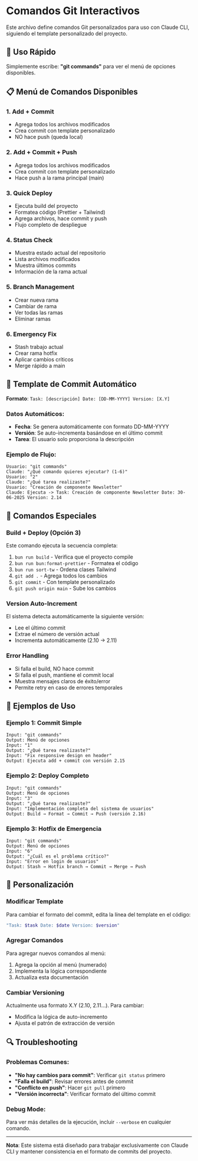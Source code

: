 # Comandos Git Interactivos

Este archivo define comandos Git personalizados para uso con Claude CLI, siguiendo el template personalizado del proyecto.

## 🎯 Uso Rápido
Simplemente escribe: **"git commands"** para ver el menú de opciones disponibles.

## 📋 Menú de Comandos Disponibles

### 1. **Add + Commit**
- Agrega todos los archivos modificados
- Crea commit con template personalizado
- NO hace push (queda local)

### 2. **Add + Commit + Push** 
- Agrega todos los archivos modificados
- Crea commit con template personalizado
- Hace push a la rama principal (main)

### 3. **Quick Deploy**
- Ejecuta build del proyecto
- Formatea código (Prettier + Tailwind)
- Agrega archivos, hace commit y push
- Flujo completo de despliegue

### 4. **Status Check**
- Muestra estado actual del repositorio
- Lista archivos modificados
- Muestra últimos commits
- Información de la rama actual

### 5. **Branch Management**
- Crear nueva rama
- Cambiar de rama
- Ver todas las ramas
- Eliminar ramas

### 6. **Emergency Fix**
- Stash trabajo actual
- Crear rama hotfix
- Aplicar cambios críticos
- Merge rápido a main

## 🔧 Template de Commit Automático

**Formato**: `Task: [descripción] Date: [DD-MM-YYYY] Version: [X.Y]`

### Datos Automáticos:
- **Fecha**: Se genera automáticamente con formato DD-MM-YYYY
- **Versión**: Se auto-incrementa basándose en el último commit
- **Tarea**: El usuario solo proporciona la descripción

### Ejemplo de Flujo:
```
Usuario: "git commands"
Claude: "¿Qué comando quieres ejecutar? (1-6)"
Usuario: "2"
Claude: "¿Qué tarea realizaste?"
Usuario: "Creación de componente Newsletter"
Claude: Ejecuta -> Task: Creación de componente Newsletter Date: 30-06-2025 Version: 2.14
```

## 🚀 Comandos Especiales

### Build + Deploy (Opción 3)
Este comando ejecuta la secuencia completa:
1. `bun run build` - Verifica que el proyecto compile
2. `bun run bun:format-prettier` - Formatea el código
3. `bun run sort-tw` - Ordena clases Tailwind
4. `git add .` - Agrega todos los cambios
5. `git commit` - Con template personalizado
6. `git push origin main` - Sube los cambios

### Version Auto-Increment
El sistema detecta automáticamente la siguiente versión:
- Lee el último commit
- Extrae el número de versión actual
- Incrementa automáticamente (2.10 → 2.11)

### Error Handling
- Si falla el build, NO hace commit
- Si falla el push, mantiene el commit local
- Muestra mensajes claros de éxito/error
- Permite retry en caso de errores temporales

## 📝 Ejemplos de Uso

### Ejemplo 1: Commit Simple
```
Input: "git commands"
Output: Menú de opciones
Input: "1"
Output: "¿Qué tarea realizaste?"
Input: "Fix responsive design en header"
Output: Ejecuta add + commit con versión 2.15
```

### Ejemplo 2: Deploy Completo
```
Input: "git commands"
Output: Menú de opciones  
Input: "3"
Output: "¿Qué tarea realizaste?"
Input: "Implementación completa del sistema de usuarios"
Output: Build → Format → Commit → Push (versión 2.16)
```

### Ejemplo 3: Hotfix de Emergencia
```
Input: "git commands"
Output: Menú de opciones
Input: "6" 
Output: "¿Cuál es el problema crítico?"
Input: "Error en login de usuarios"
Output: Stash → Hotfix branch → Commit → Merge → Push
```

## 🎨 Personalización

### Modificar Template
Para cambiar el formato del commit, edita la línea del template en el código:
```bash
"Task: $task Date: $date Version: $version"
```

### Agregar Comandos
Para agregar nuevos comandos al menú:
1. Agrega la opción al menú (numerado)
2. Implementa la lógica correspondiente
3. Actualiza esta documentación

### Cambiar Versioning
Actualmente usa formato X.Y (2.10, 2.11...). Para cambiar:
- Modifica la lógica de auto-incremento
- Ajusta el patrón de extracción de versión

## 🔍 Troubleshooting

### Problemas Comunes:
- **"No hay cambios para commit"**: Verificar `git status` primero
- **"Falla el build"**: Revisar errores antes de commit
- **"Conflicto en push"**: Hacer `git pull` primero
- **"Versión incorrecta"**: Verificar formato del último commit

### Debug Mode:
Para ver más detalles de la ejecución, incluir `--verbose` en cualquier comando.

---

**Nota**: Este sistema está diseñado para trabajar exclusivamente con Claude CLI y mantener consistencia en el formato de commits del proyecto.